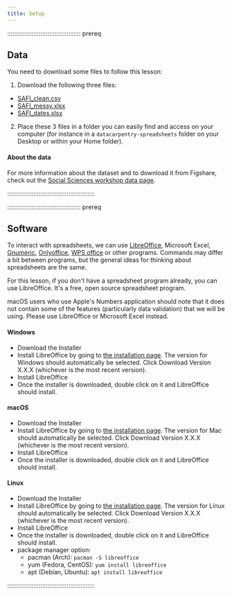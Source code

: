 ```yaml
---
title: Setup
---
```


::::::::::::::::::::::::::::::::::::::::::  prereq

## Data

You need to download some files to follow this lesson:

1. Download the following three files:

- [SAFI\_clean.csv](https://ndownloader.figshare.com/files/11492171)
- [SAFI\_messy.xlsx](https://ndownloader.figshare.com/files/11502824)
- [SAFI\_dates.xlsx](https://ndownloader.figshare.com/files/11502827)

2. Place these 3 files in a folder you can easily find and access on your
  computer (for instance in a `datacarpentry-spreadsheets` folder on your
  Desktop or within your Home folder).

#### About the data

For more information about the dataset and to
download it from Figshare, check out the [Social Sciences workshop data
page](https://www.datacarpentry.org/socialsci-workshop/data).


::::::::::::::::::::::::::::::::::::::::::::::::::

::::::::::::::::::::::::::::::::::::::::::  prereq

## Software

To interact with spreadsheets, we can use [LibreOffice](https://www.libreoffice.org/),
Microsoft Excel, [Gnumeric](https://www.gnumeric.org/),
[Onlyoffice](https://www.onlyoffice.com/), [WPS office](https://www.wps.com/)
or other programs. Commands may differ a bit between programs, but
the general ideas for thinking about spreadsheets are the same.

For this lesson, if you don't have a spreadsheet program already, you can use
LibreOffice. It's a free, open source spreadsheet program.

macOS users who use Apple's Numbers application should note that it does not
contain some of the features (particularly data validation) that we will
be using. Please use LibreOffice or Microsoft Excel instead.

#### Windows

- Download the Installer
- Install LibreOffice by going to [the installation
  page](https://www.libreoffice.org/download/libreoffice-fresh/). The version
  for Windows should automatically be selected. Click Download Version X.X.X
  (whichever is the most recent version).
- Install LibreOffice
- Once the installer is downloaded, double click on it and LibreOffice should
  install.

#### macOS

- Download the Installer
- Install LibreOffice by going to [the installation
  page](https://www.libreoffice.org/download/libreoffice-fresh/). The version
  for Mac should automatically be selected. Click Download Version X.X.X
  (whichever is the most recent version).
- Install LibreOffice
- Once the installer is downloaded, double click on it and LibreOffice should
  install.

#### Linux

- Download the Installer
- Install LibreOffice by going to [the installation
  page](https://www.libreoffice.org/download/libreoffice-fresh/). The version
  for Linux should automatically be selected. Click Download Version X.X.X
  (whichever is the most recent version).
- Install LibreOffice
- Once the installer is downloaded, double click on it and LibreOffice should
  install.
- package manager option:
  - pacman (Arch): `pacman -S libreoffice`
  - yum (Fedora, CentOS): `yum install libreoffice`
  - apt (Debian, Ubuntu): `apt install libreoffice`
    

::::::::::::::::::::::::::::::::::::::::::::::::::


